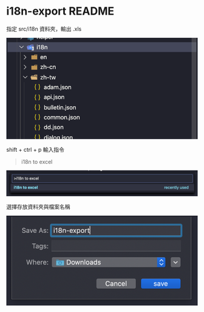 # i18n-export README

指定 src/i18n 資料夾，輸出 .xls

![Alt TExt](img/folder.png)

shift + ctrl + p 輸入指令

> i18n to excel

![Alt TExt](img/cmd.png)

選擇存放資料夾與檔案名稱

![Alt TExt](img/save.png)
